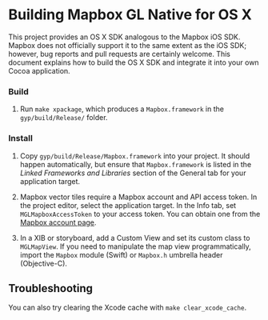 # Building Mapbox GL Native for OS X

This project provides an OS X SDK analogous to the Mapbox iOS SDK. Mapbox does not officially support it to the same extent as the iOS SDK; however, bug reports and pull requests are certainly welcome. This document explains how to build the OS X SDK and integrate it into your own Cocoa application.

### Build

1. Run `make xpackage`, which produces a `Mapbox.framework` in the `gyp/build/Release/` folder.

### Install

1. Copy `gyp/build/Release/Mapbox.framework` into your project. It should happen automatically, but ensure that `Mapbox.framework` is listed in the *Linked Frameworks and Libraries* section of the General tab for your application target.

1. Mapbox vector tiles require a Mapbox account and API access token. In the project editor, select the application target. In the Info tab, set `MGLMapboxAccessToken` to your access token. You can obtain one from the [Mapbox account page](https://www.mapbox.com/studio/account/tokens/).

1. In a XIB or storyboard, add a Custom View and set its custom class to `MGLMapView`. If you need to manipulate the map view programmatically, import the `Mapbox` module (Swift) or `Mapbox.h` umbrella header (Objective-C).

## Troubleshooting

You can also try clearing the Xcode cache with `make clear_xcode_cache`.
